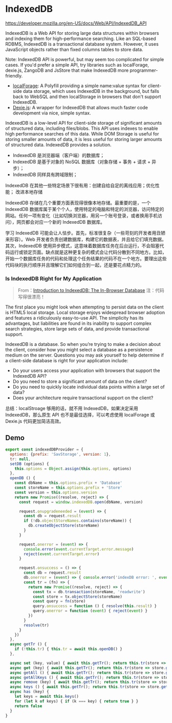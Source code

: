 # IndexedDB

https://developer.mozilla.org/en-US/docs/Web/API/IndexedDB_API

IndexedDB is a Web API for storing large data structures within browsers and indexing them for high-performance searching. Like an SQL-based RDBMS, IndexedDB is a transactional database system. However, it uses JavaScript objects rather than fixed columns tables to store data.

Note: IndexedDB API is powerful, but may seem too complicated for simple cases. If you'd prefer a simple API, try libraries such as localForage, dexie.js, ZangoDB and JsStore that make IndexedDB more programmer-friendly.

* [localForage](https://github.com/localForage/localForage): A Polyfill providing a simple name:value syntax for client-side data storage, which uses IndexedDB in the background, but falls back to WebSQL and then localStorage in browsers that don't support IndexedDB.
* [Dexie.js](http://www.dexie.org/): A wrapper for IndexedDB that allows much faster code development via nice, simple syntax.


IndexedDB is a low-level API for client-side storage of significant amounts of structured data, including files/blobs. This API uses indexes to enable high performance searches of this data. While DOM Storage is useful for storing smaller amounts of data, it is less useful for storing larger amounts of structured data. IndexedDB provides a solution.

* IndexedDB 是浏览器端（客户端）的数据库；
* IndexedDB 是基于对象的 NoSQL 数据库（对象存储 + 事务 + 请求 + 异步）；
* IndexedDB 同样具有跨域限制；

IndexedDB 在其他一些特定场景下很有用：创建自给自足的离线应用；优化性能； 改进本地存储

IndexedDB 存储在几个重要方面表现得很像本地存储。最重要的是，一个 IndexedDB 数据库属于某个个人，使用特定的电脑和特定的浏览器，访问特定的网站。任何一项有变化（比如切换浏览器，用另一个账号登录，或者换用手机访问），网页都会对应一个新的 IndexedDB 数据库。

学习 IndexedDB 可能会让人怯步。首先，标准很复杂（一些苛刻的开发者用丑陋来形容）。Web 开发者负责创建数据库，构建它的数据表，并且给它们填充数据。其次，IndexedDB 使用异步模式，这意味着数据库任务在后台运行，不会阻塞代码运行或锁定页面。缺点就是这种更复杂的模式会让代码分散到不同地方。比如，开始一个数据库任务的代码和处理这个任务结果的代码不在一个地方。要理出这些代码块的执行顺序并且理解它们如何组合到一起，还是要花点精力的。

### Is IndexedDB Right for My Application

> From：[Introduction to IndexedDB: The In-Browser Database](http://www.codemag.com/article/1411041) 注：代码写得很漂亮！

The first place you might look when attempting to persist data on the client is HTML5 local storage. Local storage enjoys widespread browser adoption and features a ridiculously easy-to-use API. The simplicity has its advantages, but liabilities are found in its inability to support complex search strategies, store large sets of data, and provide transactional support.

IndexedDB is a database. So when you’re trying to make a decision about the client, consider how you might select a database as a persistence medium on the server. Questions you may ask yourself to help determine if a client-side database is right for your application include:

* Do your users access your application with browsers that support the IndexedDB API?
* Do you need to store a significant amount of data on the client?
* Do you need to quickly locate individual data points within a large set of data?
* Does your architecture require transactional support on the client?

总结：localStroage 够用的话，就不用 IndexedDB，如果决定采用 IndexedDB，那么原生 API 也不是最佳选择，可以考虑使用 localForage 或 Dexie.js 代码更加简洁高效。


## Demo

```js
export const indexedDBProvider = {
  options: {prefix: 'SavStorage', version: 1},
  tr: null,
  setDB (options) {
    this.options = Object.assign(this.options, options)
  },
  openDB () {
    const dbName = this.options.prefix + 'Database'
    const storeName = this.options.prefix + 'Store'
    const version = this.options.version
    return new Promise((resolve, reject) => {
      const request = window.indexedDB.open(dbName, version)

      request.onupgradeneeded = (event) => {
        const db = request.result
        if (!db.objectStoreNames.contains(storeName)) {
          db.createObjectStore(storeName)
        }
      }

      request.onerror = (event) => {
        console.error(event.currentTarget.error.message)
        reject(event.currentTarget.error)
      }

      request.onsuccess = () => {
        const db = request.result
        db.onerror = (event) => { console.error('indexDB error: ', event.target.errorCode) }
        const tr = (fn) => {
          return new Promise((resolve, reject) => {
            const tx = db.transaction(storeName, 'readwrite')
            const store = tx.objectStore(storeName)
            const query = fn(store)
            query.onsuccess = function () { resolve(this.result) }
            query.onerror = function (event) { reject(event) }
          })
        }
        resolve(tr)
      }
    })
  },
  async getTr () {
    if (!this.tr) { this.tr = await this.openDB() }
  },

  async set (key, value) { await this.getTr(); return this.tr(store => store.put(value, key)) },
  async get (key) { await this.getTr(); return this.tr(store => store.get(key)) },
  async getAll () { await this.getTr(); return this.tr(store => store.getAll()) },
  async getAllKeys () { await this.getTr(); return this.tr(store => store.getAllKeys()) },
  async remove (key) { await this.getTr(); return this.tr(store => store.delete(key)) },
  async keys () { await this.getTr(); return this.tr(store => store.getAllKeys()) },
  async has (key) {
    let keys = await this.keys()
    for (let k of keys) { if (k === key) { return true } }
    return false
  }
}
```
